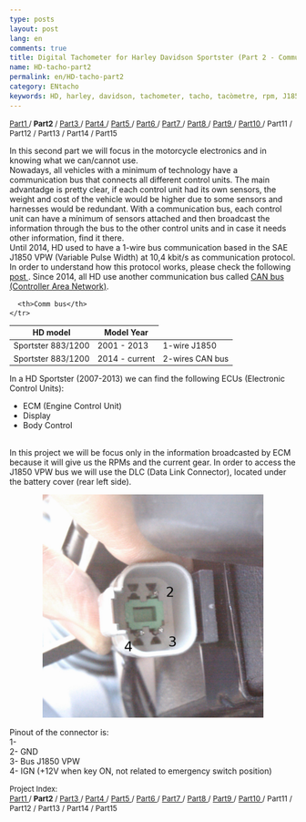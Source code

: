 ```yaml
---
type: posts
layout: post
lang: en
comments: true
title: Digital Tachometer for Harley Davidson Sportster (Part 2 - Communication Bus and sensors)
name: HD-tacho-part2
permalink: en/HD-tacho-part2
category: ENtacho
keywords: HD, harley, davidson, tachometer, tacho, tacòmetre, rpm, J1850, SAE, bus, dades, sensors
---
```

<p>
<font size="2"> 
<a href="/en/HD-tacho-part1">Part1 </a>/
<b> Part2 </b>/
<a href="/en/HD-tacho-part3"> Part3 </a>/
<a href="/en/HD-tacho-part4"> Part4 </a>/
<a href="/en/HD-tacho-part5"> Part5 </a>/
<a href="/en/HD-tacho-part6"> Part6 </a>/
<a href="/en/HD-tacho-part7"> Part7 </a>/
<a href="/en/HD-tacho-part8"> Part8 </a>/
<a href="/en/HD-tacho-part9"> Part9 </a>/
<a href="/en/HD-tacho-part10"> Part10 </a>/
 Part11 /
 Part12 /
 Part13 /
 Part14 /
 Part15
 </font>
</p>
In this second part we will focus in the motorcycle electronics and in knowing what we can/cannot use.<br>
Nowadays, all vehicles with a minimum of technology have a communication bus that connects all different control units. The main advantadge is pretty clear, if each control unit had its own sensors, the weight and cost of the vehicle would be higher due to some sensors and harnesses would be redundant. With a communication bus, each control unit can have a mínimum of sensors attached and then broadcast the information through the bus to the other control units and in case it needs other information, find it there.<br>
<!--more-->
Until 2014, HD used to have a 1-wire bus communication based in the SAE J1850 VPW (Variable Pulse Width) at 10,4 kbit/s as communication protocol. In order to understand how this protocol works, please check the following<a href="/en/HD-tacho-part3"> post </a>. Since 2014, all HD use another communication bus called  <a href="https://en.wikipedia.org/wiki/Controller_area_network" target="_blank">CAN bus (Controller Area Network)</a>.
<p>

<table>
  <thead>
    <tr>
      <th>HD model</th>
      <th>Model Year</th>

      <th>Comm bus</th>
    </tr>
  </thead>
  <tbody>
    <tr>
      <td>Sportster 883/1200</td>
      <td>2001 - 2013</td>
      <td>1-wire J1850</td>
    </tr>
    <tr>
      <td>Sportster 883/1200</td>
      <td>2014 - current</td>
      <td>2-wires CAN bus</td>
    </tr>
  </tbody>
</table>

In a HD Sportster (2007-2013) we can find the following ECUs (Electronic Control Units): <br>
* ECM (Engine Control Unit) <br>
* Display <br>
* Body Control <br><br>

In this project we will be focus only in the information broadcasted by ECM because it will give us the RPMs and the current gear. In order to access the J1850 VPW bus we will use the DLC (Data Link Connector), located under the battery cover (rear left side).<p>

<center><img src="/images/Part2/4pinconnector.png"  alt="Content: HD Data Link Connector. Source: Momex.cat"></center>

Pinout of the connector is: <br>
1- <br>
2- GND<br>
3- Bus J1850 VPW<br>
4- IGN (+12V when key ON, not related to emergency switch position)<br>
<p>


<p>
<font size="2"> 
Project Index:<br>
<a href="/en/HD-tacho-part1">Part1 </a>/
<b> Part2 </b>/
<a href="/en/HD-tacho-part3"> Part3 </a>/
<a href="/en/HD-tacho-part4"> Part4 </a>/
<a href="/en/HD-tacho-part5"> Part5 </a>/
<a href="/en/HD-tacho-part6"> Part6 </a>/
<a href="/en/HD-tacho-part7"> Part7 </a>/
<a href="/en/HD-tacho-part8"> Part8 </a>/
<a href="/en/HD-tacho-part9"> Part9 </a>/
<a href="/en/HD-tacho-part10"> Part10 </a>/
 Part11 /
 Part12 /
 Part13 /
 Part14 /
 Part15
 </font>
</p>
